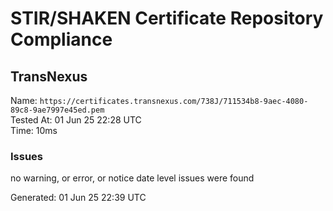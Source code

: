 # STIR/SHAKEN Certificate Repository Compliance

## TransNexus

Name: `https://certificates.transnexus.com/738J/711534b8-9aec-4080-89c8-9ae7997e45ed.pem`\
Tested At: 01 Jun 25 22:28 UTC\
Time: 10ms

### Issues

no warning, or error, or notice date level issues were found

Generated: 01 Jun 25 22:39 UTC